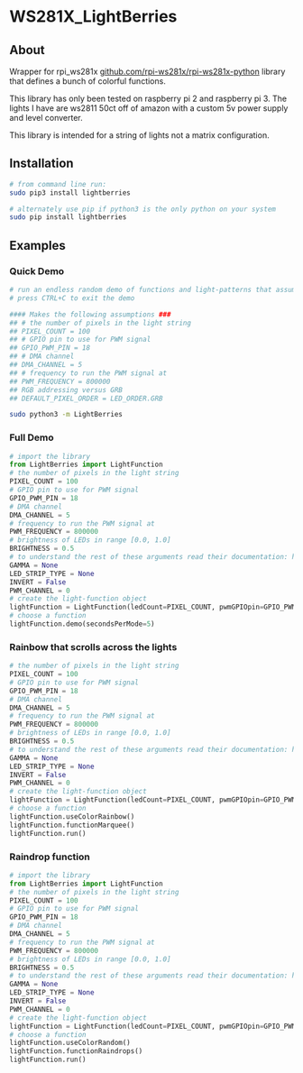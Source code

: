 # WS281X_LightBerries #

## About ##

Wrapper for rpi_ws281x [github.com/rpi-ws281x/rpi-ws281x-python](https://github.com/rpi-ws281x/rpi-ws281x-python) library that defines a bunch of colorful functions.

This library has only been tested on raspberry pi 2 and raspberry pi 3. The lights I have are ws2811 50ct off of amazon with a custom 5v power supply and level converter.

This library is intended for a string of lights not a matrix configuration.

## Installation #

```sh
# from command line run:
sudo pip3 install lightberries

# alternately use pip if python3 is the only python on your system
sudo pip install lightberries
```

## Examples ##

### Quick Demo ###

```sh
# run an endless random demo of functions and light-patterns that assumes you have 100 LEDs
# press CTRL+C to exit the demo

#### Makes the following assumptions ###
## # the number of pixels in the light string
## PIXEL_COUNT = 100
## # GPIO pin to use for PWM signal
## GPIO_PWM_PIN = 18
## # DMA channel
## DMA_CHANNEL = 5
## # frequency to run the PWM signal at
## PWM_FREQUENCY = 800000
## RGB addressing versus GRB
## DEFAULT_PIXEL_ORDER = LED_ORDER.GRB

sudo python3 -m LightBerries
```

### Full Demo ###

```python
# import the library
from LightBerries import LightFunction
# the number of pixels in the light string
PIXEL_COUNT = 100
# GPIO pin to use for PWM signal
GPIO_PWM_PIN = 18
# DMA channel
DMA_CHANNEL = 5
# frequency to run the PWM signal at
PWM_FREQUENCY = 800000
# brightness of LEDs in range [0.0, 1.0]
BRIGHTNESS = 0.5
# to understand the rest of these arguments read their documentation: https://github.com/rpi-ws281x/rpi-ws281x-python
GAMMA = None
LED_STRIP_TYPE = None
INVERT = False
PWM_CHANNEL = 0
# create the light-function object
lightFunction = LightFunction(ledCount=PIXEL_COUNT, pwmGPIOpin=GPIO_PWM_PIN, channelDMA=DMA_CHANNEL, frequencyPWM=PWM_FREQUENCY, channelPWM=PWM_CHANNEL, invertSignalPWM=INVERT, gamma=GAMMA, stripTypeLED=LED_STRIP_TYPE, ledBrightnessFloat=BRIGHTNESS, debug=True)
# choose a function
lightFunction.demo(secondsPerMode=5)
```

### Rainbow that scrolls across the lights ###

```python
# the number of pixels in the light string
PIXEL_COUNT = 100
# GPIO pin to use for PWM signal
GPIO_PWM_PIN = 18
# DMA channel
DMA_CHANNEL = 5
# frequency to run the PWM signal at
PWM_FREQUENCY = 800000
# brightness of LEDs in range [0.0, 1.0]
BRIGHTNESS = 0.5
# to understand the rest of these arguments read their documentation: https://github.com/rpi-ws281x/rpi-ws281x-python
GAMMA = None
LED_STRIP_TYPE = None
INVERT = False
PWM_CHANNEL = 0
# create the light-function object
lightFunction = LightFunction(ledCount=PIXEL_COUNT, pwmGPIOpin=GPIO_PWM_PIN, channelDMA=DMA_CHANNEL, frequencyPWM=PWM_FREQUENCY, channelPWM=PWM_CHANNEL, invertSignalPWM=INVERT, gamma=GAMMA, stripTypeLED=LED_STRIP_TYPE, ledBrightnessFloat=BRIGHTNESS, debug=True)
# choose a function
lightFunction.useColorRainbow()
lightFunction.functionMarquee()
lightFunction.run()
```

### Raindrop function ###

```python
# import the library
from LightBerries import LightFunction
# the number of pixels in the light string
PIXEL_COUNT = 100
# GPIO pin to use for PWM signal
GPIO_PWM_PIN = 18
# DMA channel
DMA_CHANNEL = 5
# frequency to run the PWM signal at
PWM_FREQUENCY = 800000
# brightness of LEDs in range [0.0, 1.0]
BRIGHTNESS = 0.5
# to understand the rest of these arguments read their documentation: https://github.com/rpi-ws281x/rpi-ws281x-python
GAMMA = None
LED_STRIP_TYPE = None
INVERT = False
PWM_CHANNEL = 0
# create the light-function object
lightFunction = LightFunction(ledCount=PIXEL_COUNT, pwmGPIOpin=GPIO_PWM_PIN, channelDMA=DMA_CHANNEL, frequencyPWM=PWM_FREQUENCY, channelPWM=PWM_CHANNEL, invertSignalPWM=INVERT, gamma=GAMMA, stripTypeLED=LED_STRIP_TYPE, ledBrightnessFloat=BRIGHTNESS, debug=True)
# choose a function
lightFunction.useColorRandom()
lightFunction.functionRaindrops()
lightFunction.run()
```
